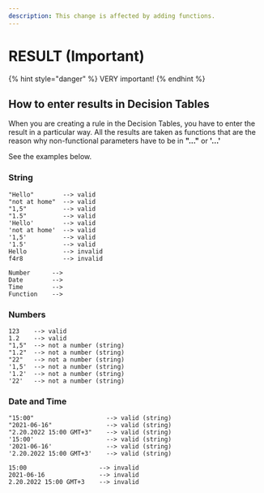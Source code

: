 ```yaml
---
description: This change is affected by adding functions.
---
```


# RESULT (Important)

{% hint style="danger" %}
VERY important!
{% endhint %}

## How to enter results in Decision Tables

When you are creating a rule in the Decision Tables, you have to enter the result in a particular way. All the results are taken as functions that are the reason why non-functional parameters have to be in **"..."** or **'...'**

See the examples below.

### String

```
"Hello"        --> valid
"not at home"  --> valid
"1,5"          --> valid
"1.5"          --> valid
'Hello'        --> valid
'not at home'  --> valid
'1,5'          --> valid
'1.5'          --> valid
Hello          --> invalid
f4r8           --> invalid

Number      --> 
Date        -->
Time        -->
Function    -->
```

### Numbers

```
123    --> valid
1.2    --> valid
"1,5"  --> not a number (string)
"1.2"  --> not a number (string)
"22"   --> not a number (string)
'1,5'  --> not a number (string)
'1.2'  --> not a number (string)
'22'   --> not a number (string)
```

### Date and Time

```
"15:00"                    --> valid (string)
"2021-06-16"               --> valid (string)
"2.20.2022 15:00 GMT+3"    --> valid (string)
'15:00'                    --> valid (string)
'2021-06-16'               --> valid (string)
'2.20.2022 15:00 GMT+3'    --> valid (string)

15:00                    --> invalid
2021-06-16               --> invalid
2.20.2022 15:00 GMT+3    --> invalid
```
